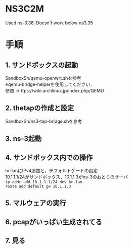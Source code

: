 # NS3C2M
Used ns-3.36.
Doesn't work below ns3.35
# 手順
## 1. サンドボックスの起動
SandboxSh/qemu-openwrt.shを参考  
※qemu-bridge-helperを使用してください．  
参照 -> ttps://wiki.archlinux.jp/index.php/QEMU  
## 2. thetapの作成と設定
SandboxSh/ns3-tap-bridge.shを参考  
## 3. ns-3起動

## 4. サンドボックス内での操作
br-lanにIPv4追加と，デフォルトゲートの設定  
10.1.1.1/24がサンドボックス，10.1.1.3がns-3のおとりのサーバ  
 `ip addr add 10.1.1.1/24 dev br-lan`  
 `route add default gw 10.1.1.3`  

## 5. マルウェアの実行
## 6. pcapがいっぱい生成されてる
## 7. 見る
